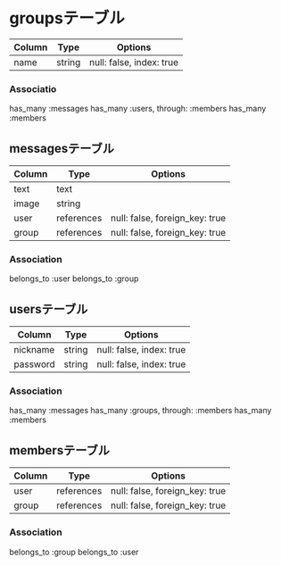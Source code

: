 # groupsテーブル

|Column|Type|Options|
|------|----|-------|
|name|string|null: false, index: true|



### Associatio
has_many :messages
has_many :users, through: :members
has_many :members 

## messagesテーブル

|Column|Type|Options|
|------|----|-------|
|text|text||
|image|string|
|user|references|null: false, foreign_key: true|
|group|references|null: false, foreign_key: true|

### Association
belongs_to :user
belongs_to :group


## usersテーブル
|Column|Type|Options|
|------|----|-------|
|nickname|string|null: false, index: true|
|password|string|null: false, index: true|

### Association
has_many :messages
has_many :groups, through: :members
has_many :members

## membersテーブル
|Column|Type|Options|
|------|----|-------|
|user|references|null: false, foreign_key: true|
|group|references|null: false, foreign_key: true|


### Association
belongs_to :group
belongs_to :user

